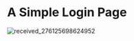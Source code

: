 # A Simple Login Page

![received_276125698624952](https://github.com/MayarTSABET/A-Simple-login-Page/assets/127050347/39205c39-29dc-4807-9273-ae3c1bbe3c73)
